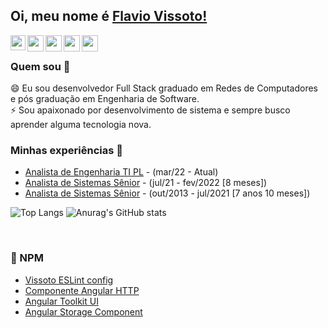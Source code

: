 ## Oi, meu nome é [Flavio Vissoto!](https://www.linkedin.com/in/flavio-vissoto/) 


<a href="https://www.linkedin.com/in/flavio-vissoto/">
  <img align="left" width="24px" src="https://cdn.simpleicons.org/linkedin"  />
</a>
<a href="https://twitter.com/VissotoFlavio">
  <img align="left" width="26px" src="https://cdn.simpleicons.org/twitter" />
</a>
<a href="mailto:vissoto_flavio@hotmail.com">
  <img align="left" width="26px" src="https://res.cdn.office.net/owamail/20240126002.12/resources/images/favicons/mail-seen.ico" />
</a>
<a href="https://www.youtube.com/channel/UCA8_Zy1I8CwZb5Nu-ajfF6g">
  <img align="left" width="26px" src="https://cdn.simpleicons.org/youtube" />
</a>
<a href="https://www.facebook.com/flavio.vissoto/">
  <img align="left" width="26px" src="https://cdn.simpleicons.org/facebook" />
</a>

<br />

### Quem sou 🚀
😄 Eu sou desenvolvedor Full Stack graduado em Redes de Computadores e pós graduação em Engenharia de Software.</br>
⚡  Sou apaixonado por desenvolvimento de sistema e sempre busco aprender alguma tecnologia nova.</br>

### Minhas experiências 🙌
- [Analista de Engenharia TI PL](https://ion.itau/) - (mar/22 - Atual)
- [Analista de Sistemas Sênior](https://www.safra.com.br/) - (jul/21 - fev/2022 [8 meses])
- [Analista de Sistemas Sênior](https://www.santander.com.br/) - (out/2013 - jul/2021 [7 anos 10 meses])

![Top Langs](https://github-readme-stats.vercel.app/api/top-langs/?username=vissotoflavio&langs_count=10)
![Anurag's GitHub stats](https://github-readme-stats.vercel.app/api?username=vissotoflavio&show_icons=true&theme=transparent)



<br />


### 📕 NPM
- [Vissoto ESLint config](https://www.npmjs.com/package/@vissoto/eslint-config)
- [Componente Angular HTTP](https://www.npmjs.com/package/@vissoto-angular/http-client)
- [Angular Toolkit UI](https://www.npmjs.com/package/@vissoto-angular/ui)
- [Angular Storage Component](https://www.npmjs.com/package/@vissoto-angular/storage)
<br/>
